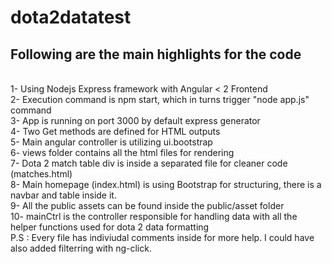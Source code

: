 # dota2datatest

<h2> Following are the main highlights for the code  </h2>
<br>
1- Using Nodejs Express framework with Angular < 2 Frontend
<br>
2- Execution command is npm start, which in turns trigger "node app.js" command
<br>
3- App is running on port 3000 by default express generator
<br>
4- Two Get methods are defined for HTML outputs
<br>
5- Main angular controller is utilizing ui.bootstrap
<br>
6- views folder contains all the html files for rendering
<br>
7- Dota 2 match table div is inside a separated file for cleaner code (matches.html)
<br>
8- Main homepage (index.html) is using Bootstrap for structuring, there is a navbar and table inside it.
<br>
9- All the public assets can be found inside the public/asset folder
<br>
10- mainCtrl is the controller responsible for handling data with all the helper functions used for dota 2 data formatting
<br>
P.S : Every file has indiviudal comments inside for more help. I could have also added filterring with ng-click.
